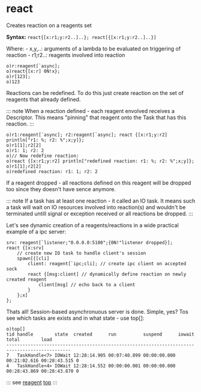 # react

Creates reaction on a reagents set

**Syntax:** ```react{[x:r1;y:r2..]..}; react[{[x:r1;y:r2..]..}]```

Where:
    - x,y,..: arguments of a lambda to be evaluated on triggering of reaction
    - r1;r2..: reagents involved into reaction

```o
o)r:reagent[`async];
o)react{[x:r] 0N!x};
o)r[123];
o)123
```

Reactions can be redefined. To do this just create reaction on the set of reagents that already defined.

::: note
When a reaction defined - each reagent envolved receives a Descriptor. This means "pinning" that reagent onto the Task that has this reaction.
:::

```o
o)r1:reagent[`async]; r2:reagent[`async]; react {[x:r1;y:r2] println["r1: %; r2: %";x;y]};
o)r1[1];r2[2]
o)r1: 1; r2: 2
o)// Now redefine reaction:
o)react {[x:r1;y:r2] println["redefined reaction: r1: %; r2: %";x;y]};
o)r1[1];r2[2]
o)redefined reaction: r1: 1; r2: 2
```

If a reagent dropped - all reactions defined on this reagent will be dropped too since they doesn't have sence anymore.

::: note
If a task has at least one reaction - it called an IO task. It means such a task will wait on IO resources involved into reaction(s) and wouldn't be terminated untill signal or exception received or all reactions be dropped.
:::

Let's see dynamic creation of a reagents/reactions in a wide practical example of a ipc server:

```o
srv: reagent[`listener;"0.0.0.0:5100";{0N!"listener dropped}];
react {[x:srv]
    // create new IO task to handle client's session
    spawn[{[cli]
        client: reagent[`ipc;cli]; // create ipc client on accepted sock
        react {[msg:client] // dynamically define reaction on newly created reagent
            client[msg] // echo back to a client
        }
    };x]
};
```

Thats all! Session-based asynchronuous server is done. Simple, yes?
Tos see which tasks are exists and in what state - use top[]:

```o
o)top[]
tid handle        state  created      run          suspend      iowait       total        load
----------------------------------------------------------------------------------------------
7   TaskHandle<7> IOWait 12:28:14.905 00:07:40.899 00:00:00.000 00:21:02.616 00:28:43.515 0
4   TaskHandle<4> IOWait 12:28:14.552 00:00:00.001 00:00:00.000 00:28:43.869 00:28:43.870 0
```

::: see
[reagent](/verbs/other/reagent.md)
[top](/verbs/other/top.md)
:::